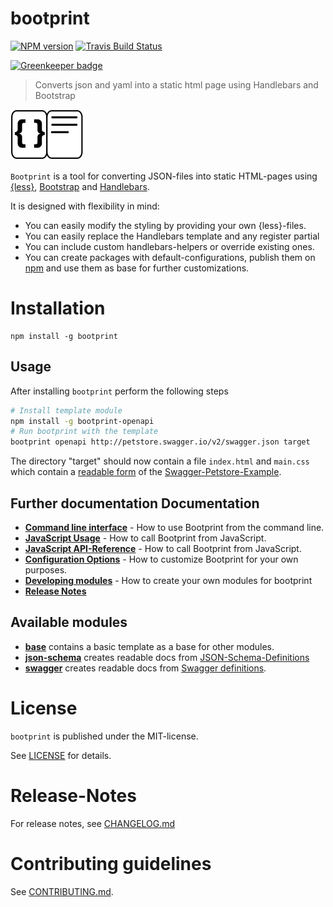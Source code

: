 # bootprint 

[![NPM version](https://badge.fury.io/js/bootprint.svg)](http://badge.fury.io/js/bootprint)
[![Travis Build Status](https://travis-ci.org/bootprint/bootprint.svg?branch=master)](https://travis-ci.org/bootprint/bootprint)

[![Greenkeeper badge](https://badges.greenkeeper.io/bootprint/bootprint.svg)](https://greenkeeper.io/)

> Converts json and yaml into a static html page using Handlebars and Bootstrap

![Bootprint logo](artwork/bootprint-logo.svg)

`Bootprint` is a tool for converting JSON-files into static HTML-pages using [{less}](http://lesscss.org),
[Bootstrap](http://getbootstrap.com) and [Handlebars](http://handlebarsjs.com).

It is designed with flexibility in mind:

* You can easily modify the styling by providing your own {less}-files.
* You can easily replace the Handlebars template and any register partial
* You can include custom handlebars-helpers or override existing ones.
* You can create packages with default-configurations, publish them on [npm](http://npmjs.org)
and use them as base for further customizations.

# Installation

```
npm install -g bootprint
```

## Usage

After installing `bootprint` perform the following steps

```bash
# Install template module
npm install -g bootprint-openapi
# Run bootprint with the template
bootprint openapi http://petstore.swagger.io/v2/swagger.json target
```

The directory "target" should now contain a file `index.html` and `main.css` which contain a [readable
form](https://bootprint.knappi.org/public-apis/petstore.swagger.io/v2/swagger.json.html) of the [Swagger-Petstore-Example](http://petstore.swagger.io/).

## Further documentation Documentation

* **[Command line interface](doc/cli.md)** - How to use Bootprint from the command line.
* **[JavaScript Usage](doc/js.md)** - How to call Bootprint from JavaScript.
* **[JavaScript API-Reference](doc/api.md)** - How to call Bootprint from JavaScript.
* **[Configuration Options](doc/config.md)** - How to customize Bootprint for your own purposes.
* **[Developing modules](doc/modules.md)** - How to create your own modules for bootprint
* **[Release Notes](CHANGELOG.md)**

## Available modules

* **[base](https://npmjs.org/package/bootprint-base)** contains a basic template
as a base for other modules.
* **[json-schema](https://npmjs.org/package/bootprint-json-schema)** creates readable docs from
[JSON-Schema-Definitions](http://www.json-schema.org)
* **[swagger](https://npmjs.org/package/bootprint-swagger)** creates readable docs from
[Swagger definitions](http://swagger.io).



# License

`bootprint` is published under the MIT-license.

See [LICENSE](LICENSE) for details.


# Release-Notes
 
For release notes, see [CHANGELOG.md](CHANGELOG.md)
 
# Contributing guidelines

See [CONTRIBUTING.md](CONTRIBUTING.md).